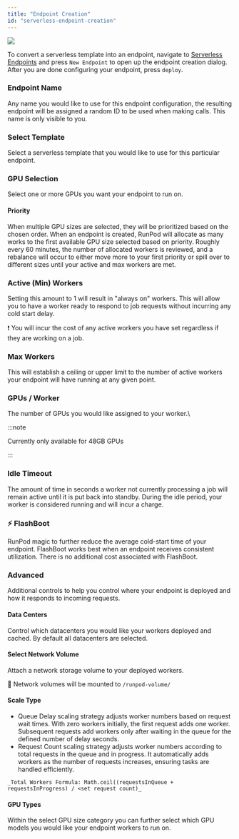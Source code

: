 ```yaml
---
title: "Endpoint Creation"
id: "serverless-endpoint-creation"
---
```


![](ttps://files.readme.io/0186a32-image.png)

To convert a serverless template into an endpoint, navigate to [Serverless Endpoints](https://www.runpod.io/console/serverless/user/endpoints) and press `New Endpoint` to open up the endpoint creation dialog. After you are done configuring your endpoint, press `deploy`.

### Endpoint Name

Any name you would like to use for this endpoint configuration, the resulting endpoint will be assigned a random ID to be used when making calls. This name is only visible to you.

### Select Template

Select a serverless template that you would like to use for this particular endpoint.

### GPU Selection

Select one or more GPUs you want your endpoint to run on.

#### Priority

When multiple GPU sizes are selected, they will be prioritized based on the chosen order. When an endpoint is created, RunPod will allocate as many works to the first available GPU size selected based on priority. Roughly every 60 minutes, the number of allocated workers is reviewed, and a rebalance will occur to either move more to your first priority or spill over to different sizes until your active and max workers are met.

### Active (Min) Workers

Setting this amount to 1 will result in "always on" workers. This will allow you to have a worker ready to respond to job requests without incurring any cold start delay.

❗️ You will incur the cost of any active workers you have set regardless if they are working on a job.

### Max Workers

This will establish a ceiling or upper limit to the number of active workers your endpoint will have running at any given point.

### GPUs / Worker

The number of GPUs you would like assigned to your worker.\

:::note

Currently only available for 48GB GPUs

:::

### Idle Timeout

The amount of time in seconds a worker not currently processing a job will remain active until it is put back into standby. During the idle period, your worker is considered running and will incur a charge.

### ⚡ FlashBoot

RunPod magic to further reduce the average cold-start time of your endpoint. FlashBoot works best when an endpoint receives consistent utilization. There is no additional cost associated with FlashBoot.

### Advanced

Additional controls to help you control where your endpoint is deployed and how it responds to incoming requests.

#### Data Centers

Control which datacenters you would like your workers deployed and cached. By default all datacenters are selected.

#### Select Network Volume

Attach a network storage volume to your deployed workers.

📘 Network volumes will be mounted to `/runpod-volume/`

#### Scale Type

- Queue Delay scaling strategy adjusts worker numbers based on request wait times. With zero workers initially, the first request adds one worker. Subsequent requests add workers only after waiting in the queue for the defined number of delay seconds.
- Request Count scaling strategy adjusts worker numbers according to total requests in the queue and in progress. It automatically adds workers as the number of requests increases, ensuring tasks are handled efficiently.

```text
_Total Workers Formula: Math.ceil((requestsInQueue + requestsInProgress) / <set request count)_
```

#### GPU Types

Within the select GPU size category you can further select which GPU models you would like your endpoint workers to run on.
